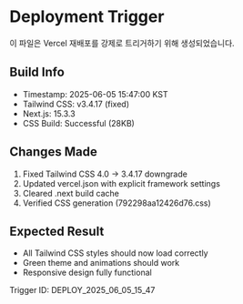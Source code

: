 # Deployment Trigger

이 파일은 Vercel 재배포를 강제로 트리거하기 위해 생성되었습니다.

## Build Info
- Timestamp: 2025-06-05 15:47:00 KST
- Tailwind CSS: v3.4.17 (fixed)
- Next.js: 15.3.3
- CSS Build: Successful (28KB)

## Changes Made
1. Fixed Tailwind CSS 4.0 → 3.4.17 downgrade
2. Updated vercel.json with explicit framework settings
3. Cleared .next build cache
4. Verified CSS generation (792298aa12426d76.css)

## Expected Result
- All Tailwind CSS styles should now load correctly
- Green theme and animations should work
- Responsive design fully functional

Trigger ID: DEPLOY_2025_06_05_15_47 